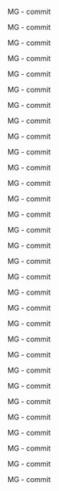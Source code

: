 MG - commit

MG - commit

MG - commit

MG - commit

MG - commit

MG - commit

MG - commit

MG - commit

MG - commit

MG - commit

MG - commit

MG - commit

MG - commit

MG - commit

MG - commit

MG - commit

MG - commit

MG - commit

MG - commit

MG - commit

MG - commit

MG - commit

MG - commit

MG - commit

MG - commit

MG - commit

MG - commit

MG - commit

MG - commit

MG - commit

MG - commit

